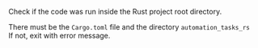 [//]: # (auto_md_to_doc_comments segment start A)

Check if the code was run inside the Rust project root directory.  

There must be the `Cargo.toml` file and the directory `automation_tasks_rs`  
If not, exit with error message.  

[//]: # (auto_md_to_doc_comments segment end A)
